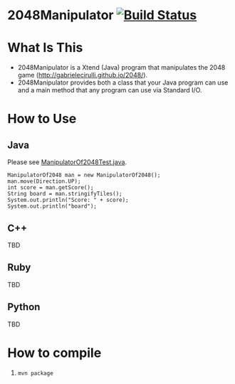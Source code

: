 2048Manipulator  [![Build Status](https://secure.travis-ci.org/exKAZUu/2048Manipulator.png?branch=master)](http://travis-ci.org/exKAZUu/2048Manipulator)
===============

# What Is This
- 2048Manipulator is a Xtend (Java) program that manipulates the 2048 game (http://gabrielecirulli.github.io/2048/).
- 2048Manipulator provides both a class that your Java program can use and a main method that any program can use via Standard I/O.

# How to Use
## Java
Please see [ManipulatorOf2048Test.java](src/test/java/net/exkazuu/manipulator2048/ManipulatorOf2048Test.java).

```
ManipulatorOf2048 man = new ManipulatorOf2048();
man.move(Direction.UP);
int score = man.getScore();
String board = man.stringifyTiles();
System.out.println("Score: " + score);
System.out.println("board");
```

## C++
TBD

## Ruby
TBD

## Python
TBD

# How to compile
1. ```mvn package```
